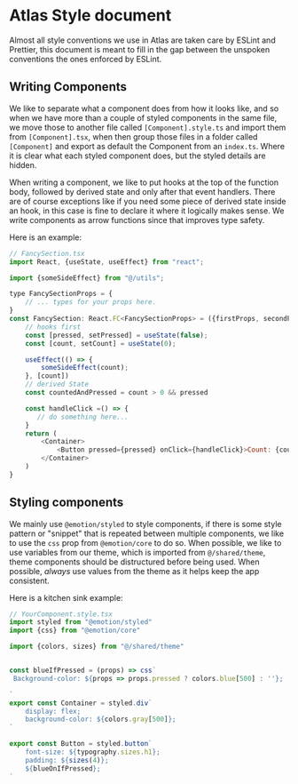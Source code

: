 # Atlas Style document
Almost all style conventions we use in Atlas are taken care by ESLint and Prettier,  this document is meant to fill in the gap between the unspoken conventions the ones enforced by ESLint.




## Writing Components

We like to separate what a component does from how it looks like, and so when we have more than a couple of styled components in the same file, we move those to another file called `[Component].style.ts` and import them from `[Component].tsx`, when then group those files in a folder called `[Component]` and export as default the Component from an `index.ts`.
Where it is clear what each styled component does, but the styled details are hidden.

When writing a component, we like to put hooks at the top of the function body, followed by derived state and only after that event handlers. There are of course exceptions like if you need some piece of derived state inside an hook, in this case is fine to declare it where it logically makes sense.
We write components as arrow functions since that improves type safety.

Here is an example: 


```javascript
// FancySection.tsx
import React, {useState, useEffect} from "react";

import {someSideEffect} from "@/utils";

type FancySectionProps = {
    // ... types for your props here.
}
const FancySection: React.FC<FancySectionProps> = ({firstProps, secondProp, ...etc}) => {
    // hooks first
    const [pressed, setPressed] = useState(false);
    const [count, setCount] = useState(0);

    useEffect(() => {
        someSideEffect(count);
    }, [count])
    // derived State
    const countedAndPressed = count > 0 && pressed

    const handleClick =() => {
       // do something here...
    }
    return (
        <Container>
            <Button pressed={pressed} onClick={handleClick}>Count: {count}</Button>
        </Container>
    )
}

```

## Styling components

We mainly use `@emotion/styled` to style components, if there is some style pattern or "snippet" that is repeated between multiple components, we like to use the `css` prop from `@emotion/core` to do so.
When possible, we like to use variables from our theme, which is imported from `@/shared/theme`, theme components should be distructured before being used. When possible, *always* use values from the theme as it helps keep the app consistent.

Here is a kitchen sink example:

```javascript
// YourComponent.style.tsx
import styled from "@emotion/styled"
import {css} from "@emotion/core"

import {colors, sizes} from "@/shared/theme"


const blueIfPressed = (props) => css`
 Background-color: ${props => props.pressed ? colors.blue[500] : ''};

`
export const Container = styled.div`
	display: flex;
	background-color: ${colors.gray[500]};
`

export const Button = styled.button`
    font-size: ${typography.sizes.h1};
    padding: ${sizes(4)};
    ${blueOnIfPressed};
` 
```
